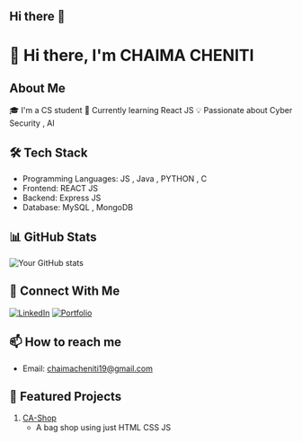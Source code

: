 ## Hi there 👋

# 👋 Hi there, I'm CHAIMA CHENITI

## About Me
🎓 I'm a CS student 
🌱 Currently learning React JS
💡 Passionate about Cyber Security , AI

## 🛠️ Tech Stack
- Programming Languages: JS , Java , PYTHON , C 
- Frontend: REACT JS 
- Backend: Express JS
- Database: MySQL , MongoDB


## 📊 GitHub Stats
![Your GitHub stats](https://github-readme-stats.vercel.app/api?username=chaima1111&show_icons=true&layout=compact&theme=radical)

## 🤝 Connect With Me
[![LinkedIn](https://img.shields.io/badge/LinkedIn-0077B5?style=flat&logo=linkedin&logoColor=white)](https://www.linkedin.com/in/chaima-cheniti-0bb762242/)
[![Portfolio](https://img.shields.io/badge/Portfolio-000000?style=flat&logo=About.me&logoColor=white)](Your_Portfolio_URL)

## 📫 How to reach me
- Email: chaimacheniti19@gmail.com

## 🚀 Featured Projects
1. [CA-Shop](https://ca-bag-shop-9r9f.vercel.app/)
   - A bag shop using just HTML CSS JS
<!--2. [Project Name](Project_URL)
   - Brief description
3. [Project Name](Project_URL)
   - Brief description>
